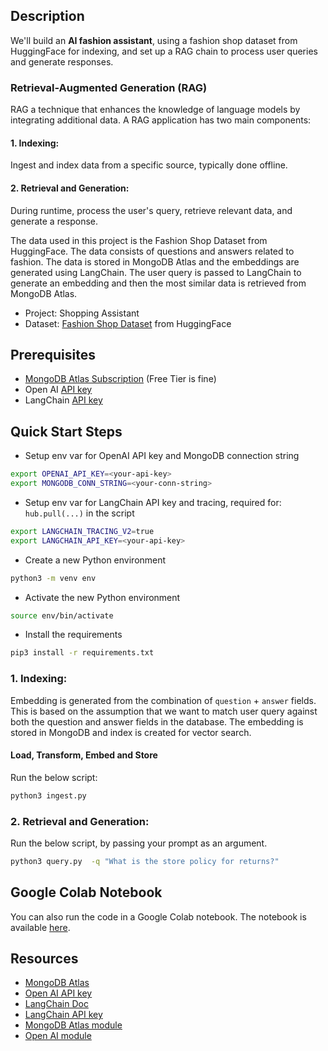 ## Description
We'll build an **AI fashion assistant**, using a fashion shop dataset from HuggingFace for indexing, and set up a RAG chain to process user queries and generate responses.

### Retrieval-Augmented Generation (RAG)
RAG a technique that enhances the knowledge of language models by integrating additional data. A RAG application has two main components:

#### 1. Indexing:
Ingest and index data from a specific source, typically done offline.

#### 2. Retrieval and Generation:
During runtime, process the user's query, retrieve relevant data, and generate a response.

The data used in this project is the Fashion Shop Dataset from HuggingFace. The data consists of questions and answers related to fashion. The data is stored in MongoDB Atlas and the embeddings are generated using LangChain. The user query is passed to LangChain to generate an embedding and then the most similar data is retrieved from MongoDB Atlas.

- Project: Shopping Assistant
- Dataset: [Fashion Shop Dataset](https://huggingface.co/datasets/Quangnguyen711/Fashion_Shop_Consultant) from HuggingFace


## Prerequisites
* [MongoDB Atlas Subscription](https://cloud.mongodb.com/) (Free Tier is fine)
* Open AI [API key](https://platform.openai.com/account/api-keys)
* LangChain [API key](https://docs.smith.langchain.com/)


## Quick Start Steps
- Setup env var for OpenAI API key and MongoDB connection string
```zsh
export OPENAI_API_KEY=<your-api-key>
export MONGODB_CONN_STRING=<your-conn-string>
```

- Setup env var for LangChain API key and tracing, required for: `hub.pull(...)` in the script
```zsh
export LANGCHAIN_TRACING_V2=true
export LANGCHAIN_API_KEY=<your-api-key>
```

- Create a new Python environment
```zsh
python3 -m venv env
```

- Activate the new Python environment
```zsh
source env/bin/activate
```

- Install the requirements
```zsh
pip3 install -r requirements.txt
```

### 1. Indexing:

Embedding is generated from the combination of `question` + `answer` fields. This is based on the assumption that we want to match user query against both the question and answer fields in the database. The embedding is stored in MongoDB and index is created for vector search.

#### Load, Transform, Embed and Store

Run the below script:

```zsh
python3 ingest.py
```

### 2. Retrieval and Generation:

Run the below script, by passing your prompt as an argument.

```zsh
python3 query.py  -q "What is the store policy for returns?"
```


## Google Colab Notebook
You can also run the code in a Google Colab notebook. The notebook is available [here](AI_fashion_assistant_simple_RAG.ipynb).



## Resources
* [MongoDB Atlas](https://cloud.mongodb.com/)
* [Open AI API key](https://platform.openai.com/account/api-keys)
* [LangChain Doc](https://python.langchain.com)
* [LangChain API key](https://docs.smith.langchain.com/)
* [MongoDB Atlas module](https://python.langchain.com/docs/modules/data_connection/vectorstores/integrations/mongodb_atlas)  
* [Open AI module](https://python.langchain.com/docs/modules/data_connection/vectorstores/integrations/openai)
